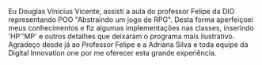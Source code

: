 Eu Douglas Vinicius Vicente, assisti a aula do professor Felipe da DIO representando POO "Abstraindo um jogo de RPG". Desta forma aperfeiçoei meus conhecimentos e fiz algumas implementações nas classes, inserindo 'HP''MP' e outros detalhes que deixaram o programa mais ilustrativo. Agradeço desde já ao Professor Felipe e a Adriana Silva e toda equipe da Digital Innovation one por me oferecer esta grande experiência. 

